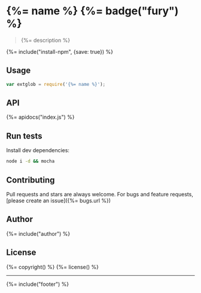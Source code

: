 # {%= name %} {%= badge("fury") %}

> {%= description %}

{%= include("install-npm", {save: true}) %}

## Usage

```js
var extglob = require('{%= name %}');
```

## API
{%= apidocs("index.js") %}


## Run tests

Install dev dependencies:

```bash
node i -d && mocha
```

## Contributing
Pull requests and stars are always welcome. For bugs and feature requests, [please create an issue]({%= bugs.url %})

## Author
{%= include("author") %}

## License
{%= copyright() %}
{%= license() %}

***

{%= include("footer") %}